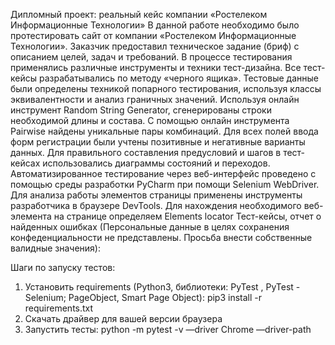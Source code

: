 Дипломный проект: реальный кейс компании «Ростелеком Информационные Технологии»
В данной работе необходимо было протестировать сайт от компании «Ростелеком Информационные Технологии».
Заказчик предоставил техническое задание (бриф) с описанием целей, задач и требований. В процессе тестирования применялись различные инструменты и техники тест-дизайна. Все тест-кейсы разрабатывались по методу «черного ящика».
Тестовые данные были определены техникой попарного тестирования, используя классы эквивалентности и анализ граничных значений. Используя онлайн инструмент Random String Generator, сгенерированы строки необходимой длины и состава. С помощью онлайн инструмента Pairwise найдены уникальные пары комбинаций. Для всех полей ввода форм регистрации были учтены позитивные и негативные варианты данных. Для правильного составления предусловий и шагов в тест-кейсах использовались диаграммы состояний и переходов.
Автоматизированное тестирование через веб-интерфейс проведено с помощью среды разработки PyCharm при помощи Selenium WebDriver. Для анализа работы элементов страницы применены инструменты разработчика в браузере DevTools. Для нахождения необходимого веб-элемента на странице определяем Elements locator
Тест-кейсы, отчет о найденных ошибках (Персональные данные в целях сохранения конфеденциальности не представлены. Просьба внести собственные валидные значения):


Шаги по запуску тестов: 
1) Установить requirements (Python3, библиотеки: PyTest , PyTest - Selenium; PageObject, Smart Page Object): pip3 install -r requirements.txt
2) Скачать драйвер для вашей версии браузера
3) Запустить тесты: python -m pytest -v —driver Chrome —driver-path
